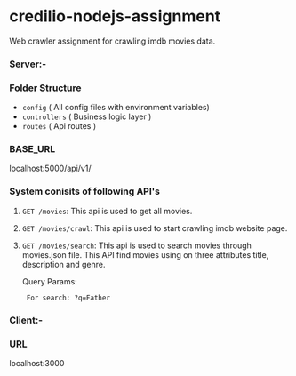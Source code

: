 # credilio-nodejs-assignment
Web crawler assignment for crawling imdb movies data.

### Server:-

### Folder Structure
 - `config` ( All config files with environment variables)
 - `controllers` ( Business logic layer )
 - `routes` ( Api routes )
 
### BASE_URL 
localhost:5000/api/v1/

### System conisits of following API's
1. `GET /movies`: This api is used to get all movies.

2. `GET /movies/crawl`: This api is used to start crawling imdb website page.

3. `GET /movies/search`: This api is used to search movies through movies.json file. This API find movies using on three attributes title, description and genre.

    Query Params:
        
        For search: ?q=Father


### Client:-

### URL
localhost:3000

